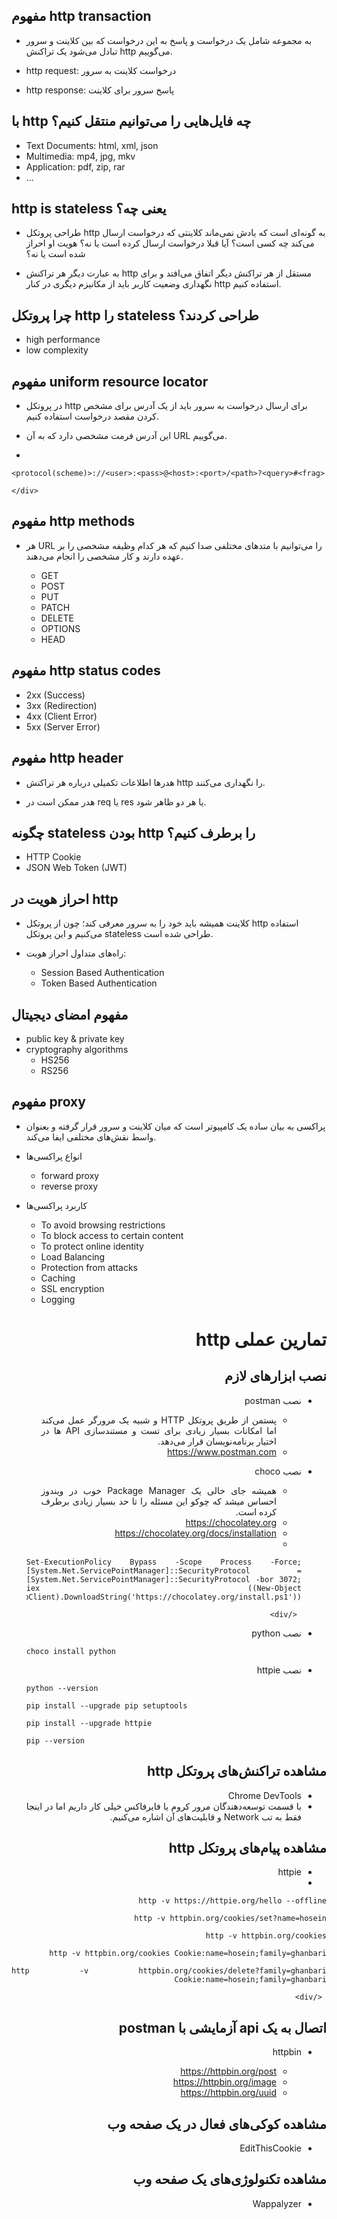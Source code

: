 ## مفهوم http transaction

- به مجموعه شامل یک درخواست و پاسخ به این درخواست که بین کلاینت و سرور تبادل می‌شود یک تراکنش http می‌گوییم.

- http request: درخواست کلاینت به سرور
- http response: پاسخ سرور برای کلاینت

## با http چه فایل‌هایی را می‌توانیم منتقل کنیم؟

- Text Documents: html, xml, json
- Multimedia: mp4, jpg, mkv
- Application: pdf, zip, rar
- ...

## http is stateless یعنی چه؟

- طراحی پروتکل http به گونه‌ای است که یادش نمی‌ماند کلاینتی که درخواست ارسال می‌کند چه کسی است؟ آیا قبلا درخواست ارسال کرده است یا نه؟ هویت او احراز شده است یا نه؟

- به عبارت دیگر هر تراکنش http مستقل از هر تراکنش دیگر اتفاق می‌افتد و برای نگهداری وضعیت کاربر باید از مکانیزم دیگری در کنار http استفاده کنیم.

## چرا پروتکل http را stateless طراحی کردند؟

- high performance
- low complexity

## مفهوم uniform resource locator

- در پروتکل http برای ارسال درخواست به سرور باید از یک آدرس برای مشخص کردن مقصد درخواست استفاده کنیم.

- این آدرس فرمت مشخصی دارد که به آن URL می‌گوییم.
-   <div dir="ltr" style="text-align:left;">

  ```
  <protocol(scheme)>://<user>:<pass>@<host>:<port>/<path>?<query>#<frag>
  ```

    </div>

## مفهوم http methods

- هر URL را می‌توانیم با متدهای مختلفی صدا کنیم که هر کدام وظیفه مشخصی را بر عهده دارند و کار مشخصی را انجام می‌دهند.

  - GET
  - POST
  - PUT
  - PATCH
  - DELETE
  - OPTIONS
  - HEAD

## مفهوم http status codes

- 2xx (Success)
- 3xx (Redirection)
- 4xx (Client Error)
- 5xx (Server Error)

## مفهوم http header

- هدرها اطلاعات تکمیلی درباره هر تراکنش http را نگهداری می‌کنند.

- هدر ممکن است در req یا res یا هر دو ظاهر شود.

## چگونه stateless بودن http را برطرف کنیم؟

- HTTP Cookie
- JSON Web Token (JWT)

## احراز هویت در http

- کلاینت همیشه باید خود را به سرور معرفی کند؛ چون از پروتکل http استفاده می‌کنیم و این پروتکل stateless طراحی شده است.

- راه‌های متداول احراز هویت:
  - Session Based Authentication
  - Token Based Authentication

## مفهوم امضای دیجیتال

- public key & private key
- cryptography algorithms
  - HS256
  - RS256

## مفهوم proxy

- پراکسی به بیان ساده یک کامپیوتر است که میان کلاینت و سرور قرار گرفته و بعنوان واسط نقش‌های مختلفی ایفا می‌کند.

- انواع پراکسی‌ها

  - forward proxy
  - reverse proxy

- کاربرد پراکسی‌ها
  - To avoid browsing restrictions
  - To block access to certain content
  - To protect online identity
  - Load Balancing
  - Protection from attacks
  - Caching
  - SSL encryption
  - Logging

</div>

<div dir="rtl" style="text-align:justify;">

# تمارین عملی http

## نصب ابزارهای لازم

- نصب postman

  - پستمن از طریق پروتکل HTTP و شبیه یک مرورگر عمل می‌کند اما امکانات بسیار زیادی برای تست و مستندسازی API ها در اختیار برنامه‌نویسان قرار می‌دهد.
  - https://www.postman.com

- نصب choco

  - همیشه جای خالی یک Package Manager خوب در ویندوز احساس میشد که چوکو این مسئله را تا حد بسیار زیادی برطرف کرده است.
  - https://chocolatey.org
  - https://chocolatey.org/docs/installation
  -    <div dir="ltr">

    ```
    Set-ExecutionPolicy Bypass -Scope Process -Force; [System.Net.ServicePointManager]::SecurityProtocol = [System.Net.ServicePointManager]::SecurityProtocol -bor 3072; iex ((New-Object System.Net.WebClient).DownloadString('https://chocolatey.org/install.ps1'))
    ```

       </div>

- نصب python

    <div dir="ltr" style="text-align:left;">

  ```
  choco install python
  ```

    </div>

- نصب httpie

    <div dir="ltr" style="text-align:left;">

  ```
  python --version

  pip install --upgrade pip setuptools

  pip install --upgrade httpie

  pip --version
  ```

    </div>

## مشاهده تراکنش‌های پروتکل http

- Chrome DevTools
- با قسمت توسعه‌دهندگان مرور کروم یا فایرفاکس خیلی کار داریم اما در اینجا فقط به تب Network و قابلیت‌های آن اشاره می‌کنیم.

## مشاهده پیام‌های پروتکل http

- httpie
-    <div dir="ltr" style="text-align:left;">

  ```
  http -v https://httpie.org/hello --offline

  http -v httpbin.org/cookies/set?name=hosein

  http -v httpbin.org/cookies

  http -v httpbin.org/cookies Cookie:name=hosein;family=ghanbari

  http -v httpbin.org/cookies/delete?family=ghanbari Cookie:name=hosein;family=ghanbari
  ```

     </div>

## اتصال به یک api آزمایشی با postman

- httpbin

  - https://httpbin.org/post
  - https://httpbin.org/image
  - https://httpbin.org/uuid

## مشاهده کوکی‌های فعال در یک صفحه وب

- EditThisCookie

## مشاهده تکنولوژی‌های یک صفحه وب

- Wappalyzer
